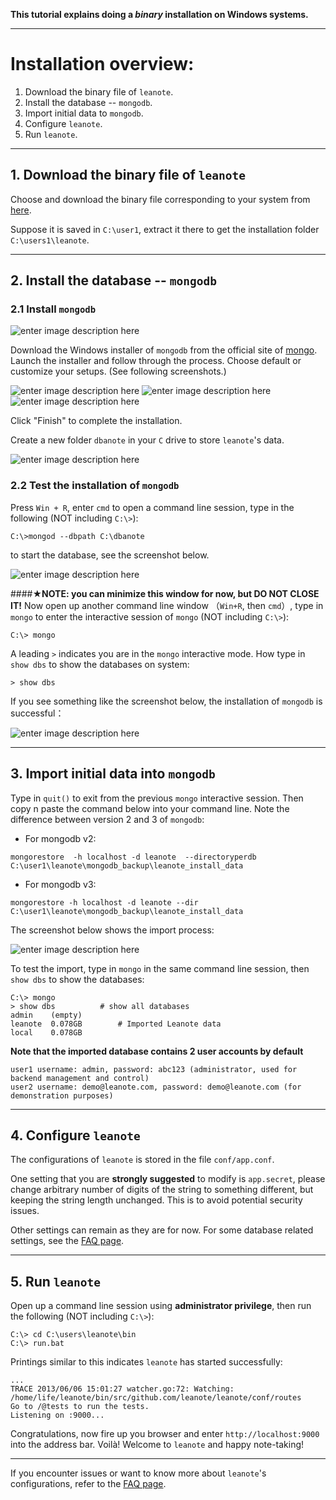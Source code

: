 **This tutorial explains doing a *binary* installation on Windows systems.**

-------
# Installation overview:

1. Download the binary file of `leanote`.
2. Install the database -- `mongodb`.
3. Import initial data to `mongodb`.
4. Configure `leanote`.
5. Run `leanote`.

---------
## 1. Download the binary file of `leanote`

Choose and download the binary file corresponding to your system from [here](https://github.com/coocn-cn/leanote/releases/latest).

Suppose it is saved in `C:\user1`, extract it there to get the installation folder `C:\users1\leanote`.


-------
## 2. Install the database -- `mongodb`

### 2.1 Install `mongodb`

![enter image description here](http://7xi5m5.com1.z0.glb.clouddn.com/leanote/image/image006.png)

Download the Windows installer of `mongodb` from the official site of [mongo](https://www.mongodb.com/download-center#community). Launch the installer and follow through the process. Choose default or customize your setups. (See following screenshots.)

![enter image description here](http://7xi5m5.com1.z0.glb.clouddn.com/leanote/image/image008.png)
![enter image description here](http://7xi5m5.com1.z0.glb.clouddn.com/leanote/image/image009.png)
![enter image description here](http://7xi5m5.com1.z0.glb.clouddn.com/leanote/image/image010.png)

Click "Finish" to complete the installation.

Create a new folder `dbanote` in your `C` drive to store `leanote`'s data.

![enter image description here](http://7xi5m5.com1.z0.glb.clouddn.com/leanote/image/image011.png)

### 2.2 Test the installation of `mongodb`

Press `Win + R`, enter `cmd` to open a command line session, type in the following (NOT including `C:\>`):
```
C:\>mongod --dbpath C:\dbanote 
```
to start the database, see the screenshot below.

![enter image description here](http://7xi5m5.com1.z0.glb.clouddn.com/leanote/image/image012.png)

####**★NOTE: you can minimize this window for now, but DO NOT CLOSE IT!** 
Now open up another command line window （`Win+R`, then `cmd`）, type in `mongo` to enter the interactive session of `mongo` (NOT including `C:\>`):
```
C:\> mongo
```
A leading `>` indicates you are in the `mongo` interactive mode. How type in `show dbs` to show the databases on system:
```
> show dbs
```

If you see something like the screenshot below, the installation of `mongodb` is successful：

![enter image description here](http://7xi5m5.com1.z0.glb.clouddn.com/leanote/image/image014.png)



-------
## 3. Import initial data into `mongodb`

Type in `quit()` to exit from the previous `mongo` interactive session. Then copy n paste the command below into your command line. Note the difference between version 2 and 3 of `mongodb`:

- For mongodb v2:
```
mongorestore  -h localhost -d leanote  --directoryperdb C:\user1\leanote\mongodb_backup\leanote_install_data
```

- For mongodb v3:
```
mongorestore -h localhost -d leanote --dir C:\user1\leanote\mongodb_backup\leanote_install_data
```

The screenshot below shows the import process:

![enter image description here](http://7xi5m5.com1.z0.glb.clouddn.com/leanote/image/image017.png)

To test the import, type in `mongo` in the same command line session, then `show dbs` to show the databases:

```
C:\> mongo
> show dbs          # show all databases
admin    (empty)
leanote  0.078GB        # Imported Leanote data
local    0.078GB 
```

**Note that the imported database contains 2 user accounts by default**
```
user1 username: admin, password: abc123 (administrator, used for backend management and control)  
user2 username: demo@leanote.com, password: demo@leanote.com (for demonstration purposes)
```

-------
## 4. Configure `leanote`

The configurations of `leanote` is stored in the file `conf/app.conf`. 

One setting that you are **strongly suggested** to modify is `app.secret`, please change arbitrary number of digits of the string to something different, but keeping the string length unchanged. This is to avoid potential security issues.

Other settings can remain as they are for now. For some database related settings, see the [FAQ page](https://github.com/leanote/leanote/wiki/Leanote-QA-English).


-------
## 5. Run `leanote`

Open up a command line session using **administrator privilege**, then run the following (NOT including `C:\>`):
```
C:\> cd C:\users\leanote\bin
C:\> run.bat
```

Printings similar to this indicates `leanote` has started successfully:
```
...
TRACE 2013/06/06 15:01:27 watcher.go:72: Watching: /home/life/leanote/bin/src/github.com/leanote/leanote/conf/routes
Go to /@tests to run the tests.
Listening on :9000...
```
Congratulations, now fire up you browser and enter `http://localhost:9000` into the address bar. Voilà! Welcome to `leanote` and happy note-taking!


------------
If you encounter issues or want to know more about `leanote`'s configurations, refer to the [FAQ page](https://github.com/leanote/leanote/wiki/Leanote-QA-English).

